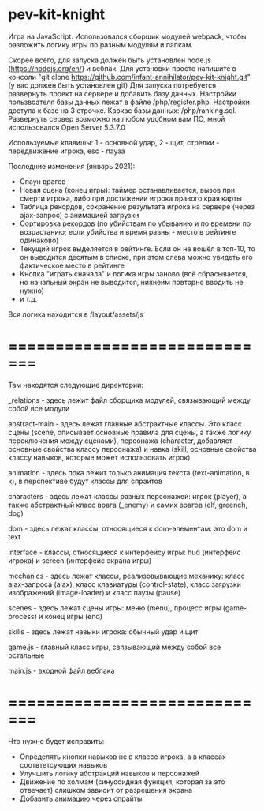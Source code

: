 # pev-kit-knight
Игра на JavaScript. 
Использовался сборщик модулей webpack, чтобы разложить логику игры по разным модулям и папкам.

Скорее всего, для запуска должен быть установлен node.js (https://nodejs.org/en/) и вебпак. 
Для установки просто напишите в консоли "git clone https://github.com/infant-annihilator/pev-kit-knight.git" (у вас должен быть установлен git)
Для запуска потребуется развернуть проект на сервере и добавить базу данных. Настройки пользвоателя базы данных лежат в файле /php/register.php. Настройки доступа к базе на 3 строчке.
Каркас базы данных: /php/ranking.sql.
Развернуть сервер возможно на любом удобном вам ПО, мной использовался Open Server 5.3.7.0

Используемые клавишы: 1 - основной удар, 2 - щит, стрелки - передвижение игрока, esc - пауза

Последние изменения (январь 2021):
- Спаун врагов
- Новая сцена (конец игры): таймер останавливается, вызов при смерти игрока, либо при достижении игрока правого края карты
- Таблица рекордов, сохранение результата игрока на сервере (через ajax-запрос) с анимацией загрузки
- Сортировка рекордов (по убийствам по убыванию и по времени по возрастанию; если убийства и время равны - место в рейтинге одинаково)
- Текущий игрок выделяется в рейтинге. Если он не вошёл в топ-10, то он выводится десятым в списке, при этом слева можно увидеть его фактическое место в рейтинге
- Кнопка "играть сначала" и логика игры заново (всё сбрасывается, но начальный экран не выводится, никнейм повторно вводить не нужно)
- и т.д.

Вся логика находится в /layout/assets/js

=============================
=============================

Там находятся следующие директории:


_relations - здесь лежит файл сборщика модулей, связывающий между собой все модули

abstract-main - здесь лежат главные абстрактные классы. Это класс сцены (scene, описывает основные правила для сцены, а также логику переключения между сценами), персонажа (character, добавляет основные свойства классу персонажа) и навка (skill, основные свойства классу навыков, которые может использовать игрок)

animation - здесь пока лежит только анимация текста (text-animation, в к), в перспективе будут классы для спрайтов

characters - здесь лежат классы разных персонажей: игрок (player), а также абстрактный класс врага (_enemy) и самих врагов (elf, greench, dog)

dom - здесь лежат классы, относящиеся к dom-элементам: это dom и text

interface - классы, относящиеся к интерфейсу игры: hud (интерфейс игрока) и screen (интерфейс экрана игры)

mechanics - здесь лежат классы, реализовывающие механику: класс ajax-запроса (ajax), класс клавиатуры (control-state), класс загрузки изображений (image-loader) и класс паузы (pause)

scenes - здесь лежат сцены игры: меню (menu), процесс игры (game-process) и конец игры (end)

skills - здесь лежат навыки игрока: обычный удар и щит

game.js - главный класс игры, связывающий между собой все остальные

main.js - входной файл вебпака

=============================
=============================

Что нужно будет исправить:
- Определять кнопки навыков не в классе игрока, а в классах соотвтетсующих навыков 
- Улучшить логику абстракций навыков и персонажей
- Движение по холмам (синусоидная функция, которая за это отвечает) слишком зависит от разрешения экрана
- Добавить анимацию через спрайты
